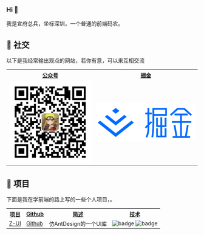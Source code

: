 ### Hi 👋
我是宣府总兵，坐标深圳，一个普通的前端码农。

🙌 社交
---

以下是我经常输出观点的网站，若你有意，可以来互相交流

 <table>
      <!--      表头-->
      <tr>
        <th><a href="#" target="_blank">公众号</a></th>
        <th><a href="https://juejin.cn/user/3334147403687870" target="_blank">掘金</a></th>
      </tr>
      <!--      具体内容-->
      <tr>
        <td>
            <img src="./src/images/gonghao.jpg" alt="公众号">
        </td>
        <td>
          <a href="https://juejin.cn/user/3334147403687870" target="_blank">
            <img src="./src/images/juejin.png" alt="掘金">
          </a>
        </td>
      </tr>

</table>

💼 项目
---

下面是我在学前端的路上写的一些个人项目，。

 <table>
      <!--      表头-->
      <tr>
        <th><a href="#" target="_blank">项目</a></th>
        <th><a href="#" target="_blank">Github</a></th>
        <th><a href="#" target="_blank">简述</a></th>
        <th><a href="#" target="_blank">技术</a></th>
      </tr>
      <!--      具体内容-->
      <tr>
        <td><a href="https://ymingf.github.io/Yan-UI-Deploy/index.html#/" target="_blank">Z-UI</a></td>
        <td><a href="https://github.com/YMingF/Yan-Ui" target="_blank">Github</a></td>
        <td>仿AntDesign的一个UI库</td>
        <td>
         <img src="https://img.shields.io/badge/Vue.js-35495E?style=flat-square&amp;logo=vue.js&amp;logoColor=4FC08" alt="badge">
         <img src="https://img.shields.io/badge/Sass-CC6699?style=flat-square&amp;logo=sass&amp;logoColor=white" alt="badge">
        </td>
      </tr>
</table>
